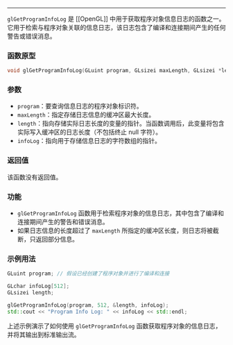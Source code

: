 
----
`glGetProgramInfoLog` 是 [[OpenGL]] 中用于获取程序对象信息日志的函数之一。它用于检索与程序对象关联的信息日志，该日志包含了编译和连接期间产生的任何警告或错误消息。
### 函数原型
```cpp
void glGetProgramInfoLog(GLuint program, GLsizei maxLength, GLsizei *length, GLchar *infoLog);
```
### 参数
- `program`：要查询信息日志的程序对象标识符。
- `maxLength`：指定存储日志信息的缓冲区最大长度。
- `length`：指向存储实际日志长度的变量的指针。当函数调用后，此变量将包含实际写入缓冲区的日志长度（不包括终止 null 字符）。
- `infoLog`：指向用于存储信息日志的字符数组的指针。
### 返回值
该函数没有返回值。
### 功能
- `glGetProgramInfoLog` 函数用于检索程序对象的信息日志，其中包含了编译和连接期间产生的警告和错误消息。
- 如果日志信息的长度超过了 `maxLength` 所指定的缓冲区长度，则日志将被截断，只返回部分信息。
### 示例用法
```cpp
GLuint program; // 假设已经创建了程序对象并进行了编译和连接

GLchar infoLog[512];
GLsizei length;

glGetProgramInfoLog(program, 512, &length, infoLog);
std::cout << "Program Info Log: " << infoLog << std::endl;
```
上述示例演示了如何使用 `glGetProgramInfoLog` 函数获取程序对象的信息日志，并将其输出到标准输出流。
